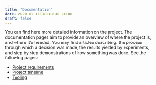 ```yaml
---
title: "Documentation"
date: 2020-01-11T18:18:36-04:00
draft: false
---
```


You can find here more detailed information on the project. The documentation pages aim to provide an overview of where the project is, and where it's headed. You may find articles describing: the process through which a decision was made, the results yielded by experiments, and step by step demonstrations of how something was done. See the following pages:

- [Project requirements](requirements)
- [Project timeline](roadmap)
- [Tooling](tooling)
